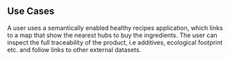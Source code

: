 Use Cases
---

A user uses a semantically enabled healthy recipes application, which links to a map that show the nearest hubs to buy the ingredients. The user can inspect the full traceability of the product, i.e additives, ecological footprint etc. and follow links to other external datasets.